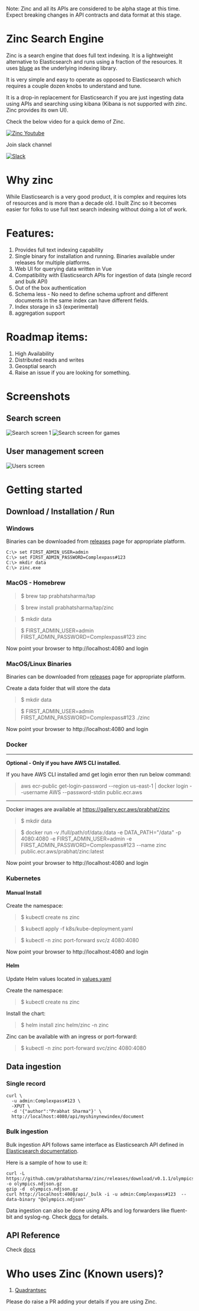 Note: Zinc and all its APIs are considered to be alpha stage at this time. Expect breaking changes in API contracts and data format at this stage.
# Zinc Search Engine

Zinc is a search engine that does full text indexing. It is a lightweight alternative to Elasticsearch and runs using a fraction of the resources. It uses [bluge](https://github.com/blugelabs/bluge) as the underlying indexing library.

It is very simple and easy to operate as opposed to Elasticsearch which requires a couple dozen knobs to understand and tune. 

It is a drop-in replacement for Elasticsearch if you are just ingesting data using APIs and searching using kibana (Kibana is not supported with zinc. Zinc provides its own UI).

Check the below video for a quick demo of Zinc.

[![Zinc Youtube](./screenshots/zinc-youtube.jpg)](https://www.youtube.com/watch?v=aZXtuVjt1ow)

Join slack channel

[![Slack](./screenshots/slack.png)](https://join.slack.com/t/zinc-nvh4832/shared_invite/zt-11r96hv2b-UwxUILuSJ1duzl_6mhJwVg)

# Why zinc

  While Elasticsearch is a very good product, it is complex and requires lots of resources and is more than a decade old. I built Zinc so it becomes easier for folks to use full text search indexing without doing a lot of work.

# Features:

1. Provides full text indexing capability
2. Single binary for installation and running. Binaries available under releases for multiple platforms.
3. Web UI for querying data written in Vue
4. Compatibility with Elasticsearch APIs for ingestion of data (single record and bulk API)
5. Out of the box authentication
6. Schema less - No need to define schema upfront and different documents in the same index can have different fields.
7. Index storage in s3 (experimental)
8. aggregation support

# Roadmap items:
1. High Availability
1. Distributed reads and writes
1. Geosptial search
1. Raise an issue if you are looking for something.

# Screenshots

## Search screen
![Search screen 1](./screenshots/search_screen.jpg)
![Search screen for games](./screenshots/search_screen_paris.jpg)

## User management screen
![Users screen](./screenshots/users_screen.jpg)

# Getting started


## Download / Installation / Run

### Windows 

Binaries can be downloaded from [releases](https://github.com/prabhatsharma/zinc/releases) page for appropriate platform.

```shell
C:\> set FIRST_ADMIN_USER=admin
C:\> set FIRST_ADMIN_PASSWORD=Complexpass#123
C:\> mkdir data
C:\> zinc.exe
```
### MacOS - Homebrew 

> $ brew tap prabhatsharma/tap

> $ brew install prabhatsharma/tap/zinc

> $ mkdir data

> $ FIRST_ADMIN_USER=admin FIRST_ADMIN_PASSWORD=Complexpass#123 zinc 

Now point your browser to http://localhost:4080 and login

### MacOS/Linux Binaries
Binaries can be downloaded from [releases](https://github.com/prabhatsharma/zinc/releases) page for appropriate platform.

Create a data folder that will store the data
> $ mkdir data

> $ FIRST_ADMIN_USER=admin FIRST_ADMIN_PASSWORD=Complexpass#123 ./zinc 

Now point your browser to http://localhost:4080 and login

### Docker

------------------------
**Optional - Only if you have AWS CLI installed.**

If you have AWS CLI installed amd get login error then run below command:

> aws ecr-public get-login-password --region us-east-1 | docker login --username AWS --password-stdin public.ecr.aws

------------------------

Docker images are available at https://gallery.ecr.aws/prabhat/zinc

> $ mkdir data

> $ docker run -v /full/path/of/data:/data -e DATA_PATH="/data" -p 4080:4080 -e FIRST_ADMIN_USER=admin -e FIRST_ADMIN_PASSWORD=Complexpass#123 --name zinc public.ecr.aws/prabhat/zinc:latest



Now point your browser to http://localhost:4080 and login

### Kubernetes

#### Manual Install

Create the namespace:
> $ kubectl create ns zinc

> $ kubectl apply -f k8s/kube-deployment.yaml

> $ kubectl -n zinc port-forward svc/z 4080:4080

Now point your browser to http://localhost:4080 and login

#### Helm

Update Helm values located in [values.yaml](helm/zinc/values.yaml)

Create the namespace:
> $ kubectl create ns zinc

Install the chart:
> $ helm install zinc helm/zinc -n zinc

Zinc can be available with an ingress or port-forward:
> $ kubectl -n zinc port-forward svc/zinc 4080:4080

## Data ingestion

### Single record

```shell
curl \
  -u admin:Complexpass#123 \
  -XPUT \
  -d '{"author":"Prabhat Sharma"}' \
  http://localhost:4080/api/myshinynewindex/document
```

### Bulk ingestion

Bulk ingestion API follows same interface as Elasticsearch API defined in [Elasticsearch documentation](https://www.elastic.co/guide/en/elasticsearch/reference/current/docs-bulk.html).


Here is a sample of how to use it:

```shell
curl -L https://github.com/prabhatsharma/zinc/releases/download/v0.1.1/olympics.ndjson.gz -o olympics.ndjson.gz
gzip -d  olympics.ndjson.gz 
curl http://localhost:4080/api/_bulk -i -u admin:Complexpass#123  --data-binary "@olympics.ndjson"
```

Data ingestion can also be done using APIs and log forwarders like fluent-bit and syslog-ng. Check [docs](https://docs.zincsearch.io/ingestion/bulk-ingestion/#bulk-ingestion) for details.

## API Reference

Check [docs](https://docs.zincsearch.io/API%20Reference/)


# Who uses Zinc (Known users)?

1. [Quadrantsec](https://quadrantsec.com/)

Please do raise a PR adding your details if you are using Zinc.



